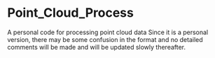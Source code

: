 # Point_Cloud_Process
A personal code for processing point cloud data
Since it is a personal version, there may be some confusion in the format and no detailed comments will be made and will be updated slowly thereafter.
